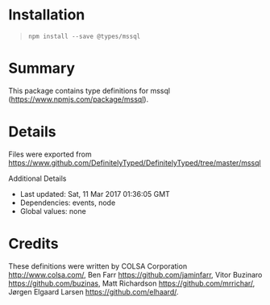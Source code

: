 # Installation
> `npm install --save @types/mssql`

# Summary
This package contains type definitions for mssql (https://www.npmjs.com/package/mssql).

# Details
Files were exported from https://www.github.com/DefinitelyTyped/DefinitelyTyped/tree/master/mssql

Additional Details
 * Last updated: Sat, 11 Mar 2017 01:36:05 GMT
 * Dependencies: events, node
 * Global values: none

# Credits
These definitions were written by COLSA Corporation <http://www.colsa.com/>, Ben Farr <https://github.com/jaminfarr>, Vitor Buzinaro <https://github.com/buzinas>, Matt Richardson <https://github.com/mrrichar/>, Jørgen Elgaard Larsen <https://github.com/elhaard/>.
